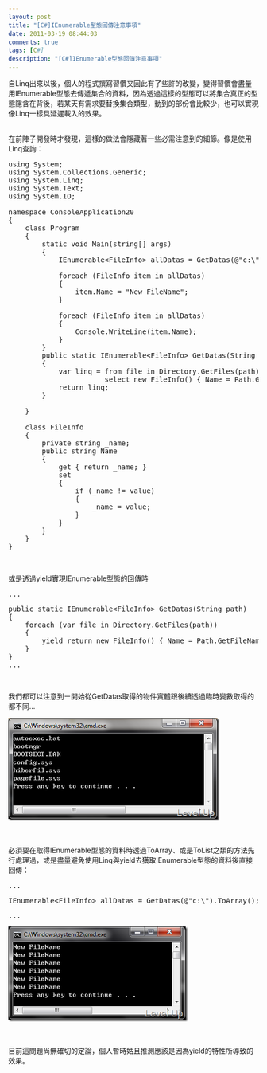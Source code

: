 ```yaml
---
layout: post
title: "[C#]IEnumerable型態回傳注意事項"
date: 2011-03-19 08:44:03
comments: true
tags: [C#]
description: "[C#]IEnumerable型態回傳注意事項"
---
```

<p>自Linq出來以後，個人的程式撰寫習慣又因此有了些許的改變，變得習慣會盡量用IEnumerable型態去傳遞集合的資料，因為透過這樣的型態可以將集合真正的型態隱含在背後，若某天有需求要替換集合類型，動到的部份會比較少，也可以實現像Linq一樣具延遲載入的效果。</p>  <p>   <br />在前陣子開發時才發現，這樣的做法會隱藏著一些必需注意到的細節。像是使用Linq查詢：</p>  <pre>using System;<br />using System.Collections.Generic;<br />using System.Linq;<br />using System.Text;<br />using System.IO;<br /> <br />namespace ConsoleApplication20<br />{<br />    class Program<br />    {<br />        static void Main(string[] args)<br />        {<br />            IEnumerable&lt;FileInfo&gt; allDatas = GetDatas(@"c:\");<br /> <br />            foreach (FileInfo item in allDatas)<br />            {<br />                item.Name = "New FileName";<br />            }<br /> <br />            foreach (FileInfo item in allDatas)<br />            {<br />                Console.WriteLine(item.Name);<br />            }<br />        }<br />        public static IEnumerable&lt;FileInfo&gt; GetDatas(String path)<br />        {<br />            var linq = from file in Directory.GetFiles(path)<br />                       select new FileInfo() { Name = Path.GetFileName(file) };<br />            return linq;<br />        }<br /> <br />    }<br /> <br />    class FileInfo<br />    {<br />        private string _name;<br />        public string Name<br />        {<br />            get { return _name; }<br />            set<br />            {<br />                if (_name != value)<br />                {<br />                    _name = value;<br />                }<br />            }<br />        }<br />    }<br />}<br /></pre>

<p> </p>

<p>或是透過yield實現IEnumerable型態的回傳時</p>

<pre>...</pre>

<pre>public static IEnumerable&lt;FileInfo&gt; GetDatas(String path)<br />{<br />    foreach (var file in Directory.GetFiles(path))<br />    {<br />        yield return new FileInfo() { Name = Path.GetFileName(file) };<br />    }<br />}<br />...</pre>

<p> </p>

<p>我們都可以注意到ㄧ開始從GetDatas取得的物件實體跟後續透過臨時變數取得的都不同...</p>

<p><img style="border-bottom: 0px; border-left: 0px; border-top: 0px; border-right: 0px" border="0" alt="image" src="\images\posts\21956\image_thumb_1.png" width="425" height="207" /></p>

<p> </p>

<p>必須要在取得IEnumerable型態的資料時透過ToArray、或是ToList之類的方法先行處理過，或是盡量避免使用Linq與yield去獲取IEnumerable型態的資料後直接回傳：</p>

<pre>...</pre>

<pre>IEnumerable&lt;FileInfo&gt; allDatas = GetDatas(@"c:\").ToArray();</pre>

<pre>...<br /></pre>

<p><img style="border-bottom: 0px; border-left: 0px; border-top: 0px; border-right: 0px" border="0" alt="image" src="\images\posts\21956\image_thumb_2.png" width="361" height="191" /> </p>

<p> </p>

<p>目前這問題尚無確切的定論，個人暫時姑且推測應該是因為yield的特性所導致的效果。</p>